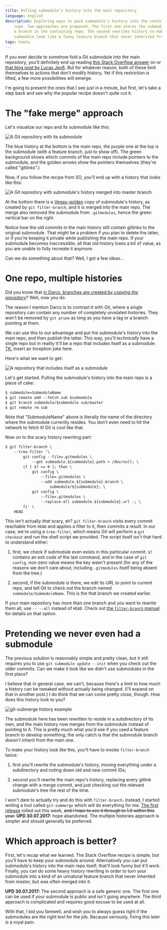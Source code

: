 ```yaml
---
title: Pulling submodule’s history into the main repository
language: english
description: Exploring ways to pack submodule's history into the containing
    repo. Two approaches are proposed. The first one stores the submodule as
    a branch in the containing repo. The second rewrites history to make the
    submodule look like a funny feature branch that never inherited from master.
tags: howto
---
```


If you ever decide to somehow fold a Git submodule into the main repository,
you'll definitely end up reading [this Stack Overflow answer][so-popular-answer]
on or [that blog post by Lucas Jenß][lucas-blog-post]. But for whatever reason,
both of these limit themselves to actions that don't modify history. Yet if
this restriction is lifted, a few more possibilities will emerge.

I'm going to present the ones that I see just in a minute, but first, let's
take a step back and see why the popular recipe doesn't quite cut it.

[so-popular-answer]:
    https://stackoverflow.com/questions/1759587/un-submodule-a-git-submodule/
    "un-submodule a git submodule — Stack Overflow"

[lucas-blog-post]:
    http://x3ro.de/2013/09/01/Integrating-a-submodule-into-the-parent-repository.html
    "Integrating a submodule into the parent repository — Lucas Jenß"

# The "fake merge" approach

Let's visualize our repo and its submodule like this:

<div class="center">
<img src="/images/submerge-setup-629px.png"
    sizes="(min-width: 769px) 35rem, 100vw"
    srcset="/images/submerge-setup-629px.png 1x,
            /images/submerge-setup.png 1.5x"
    alt="A Git repository with its submodule"
    class="bleed" />
</div>

The blue history at the bottom is the main repo, the purple one at the top is
the submodule (with a feature branch, just to show off). The green background
shows which commits of the main repo include pointers to the submodule, and the
golden arrows show the pointers themselves (they're called "gitlinks".)

Now, if you follow the recipe from SO, you'll end up with a history that looks
like this:

<div class="center">
<img src="/images/submerge-traditional-629px.png"
    sizes="(min-width: 769px) 35rem, 100vw"
    srcset="/images/submerge-traditional-629px.png 1x,
            /images/submerge-traditional.png 1.6x"
    alt="A Git repository with submodule's history merged into master branch"
    class="bleed" />
</div>

At the bottom there is a [Vegas-golden][vegas-gold] copy of submodule's
history, as created by `git filter-branch`, and it is merged into the main
repo. The merge also removed the submodule from `.gitmodules`, hence the green
vertical bar on the right.

[vegas-gold]:
    https://en.wikipedia.org/wiki/Gold_(color)#Vegas_gold
    "Gold (color) — Wikipedia"

Notice how the old commits in the main history still contain gitlinks to the
original submodule. That might be a problem if you plan to delete the latter,
or if you're keeping it private while publishing the main repo. If your
submodule becomes inaccessible, all that old history loses a bit of value, as
you are unable to fully recreate it anymore.

Can we do something about that? Well, I got a few ideas…

# One repo, multiple histories

Did you know that [in Darcs, branches are created by *copying the
repository*][darcs-branching]? Well, now you do.

[darcs-branching]:
    http://darcs.net/HintsAndTips#how-to-create-a-branch
    "How to create a branch? — Darcs — HintsAndTips"

The reason I mention Darcs is to contrast it with Git, where a single
repository can contain any number of completely unrelated histories. They won't
be removed by `git prune` as long as you have a tag or a branch pointing at
them.

We can use this to out advantage and put the submodule's history into the main
repo, and then publish the latter. This way, you'll *technically* have a single
repo but in reality it'll be a repo that includes itself as a submodule.
[TK:][mwichary-tk] insert an Inception joke here.

[mwichary-tk]:
    https://medium.com/@mwichary/tk-some-nice-catchy-title-that-also-makes-me-sound-smart-febe9dbefd25
    "TK Some nice catchy title that also makes me sound smart — Marcin Wichary
    at Medium"

Here's what we want to get:

<div class="center">
<img src="/images/submerge-unto-itself-629px.png"
    sizes="(min-width: 769px) 35rem, 100vw"
    srcset="/images/submerge-unto-itself-629px.png 1x,
            /images/submerge-unto-itself.png 1.6x"
    alt="A repository that includes itself as a submodule"
    class="bleed" />
</div>

Let's get started. Pulling the submodule's history into the main repo is
a piece of cake:

```console
$ submodule=SubmoduleName
$ git remote add --fetch sub $submodule
$ git branch submodule/$submodule sub/master
$ git remote rm sub
```

Note that "SubmoduleName" above is literally the name of the directory where
the submodule currently resides. You don't even need to hit the network to
fetch it! Git is cool like that.

Now on to the scary history rewriting part:

```console
$ git filter-branch \
    --tree-filter '\
        git config --file=.gitmodules \
            --get submodule.${submodule}.path > /dev/null; \
        if [ $? == 0 ]; then \
            git config \
                --file=.gitmodules \
                --add submodule.${submodule}.branch \
                    submodule/${submodule}; \
            git config \
                --file=.gitmodules \
                --replace-all submodule.${submodule}.url .; \
        fi' \
    HEAD
```

This isn't actually *that* scary, eh? `git filter-branch` visits every commit
reachable from `HEAD` and applies a filter to it, then commits a result. In our
case, we're using a `tree-filter`, which means Git will perform a `git
checkout` and run the shell script we provided. The script itself isn't that
hard to understand either:

1. first, we check if submodule even exists in this particular commit. `$?`
   contains an exit code of the last command, and in the case of `git config`,
   non-zero value means the key wasn't present (for any of the reasons we don't
   care about, including `.gitmodules` itself being absent from the tree.)

2. second, if the submodule is there, we edit its URL to point to current repo,
   and tell Git to check out the branch named `submodule/SubmoduleName`. This
   is the that branch we created earlier.

If your main repository has more than one branch and you want to rewrite them
all, use `-- --all` instead of `HEAD`. Check out [the `filter-branch`
manual][man-git-filter-branch] for details on that option.

[man-git-filter-branch]:
    https://git-scm.com/docs/git-filter-branch
    "Git — git-filter-branch Documentation"


# Pretending we never even had a submodule

The previous solution is reasonably simple and pretty clean, but it still
requires you to use `git submodule update --init` when you check out the older
commits. Can we make it look like we didn't use submodules in the first place?

I believe that in general case, we can't, because there's a limit to how much
a history can be tweaked without actually being changed. (I'll expand on that in
another post.) I do think that we can come pretty close, though. How does this
history look to you?

<div class="center">
<img src="/images/submerge-git-submerge-629px.png"
    sizes="(min-width: 769px) 35rem, 100vw"
    srcset="/images/submerge-git-submerge-629px.png 1x,
            /images/submerge-git-submerge.png 1.6x"
    alt="git-submerge history example"
    class="bleed" />
</div>

The submodule here has been rewritten to reside in a subdirectory of its own,
and the main history now merges from the submodule instead of pointing to it.
This is pretty much what you'd see if you used a feature branch to develop
something; the only catch is that the submodule branch doesn't inherit from the
main one.

To make your history look like this, you'll have to invoke `filter-branch`
twice:

1. first you'll rewrite the submodule's history, moving everything under
   a subdirectory and noting down old and new commit IDs;

2. second you'll rewrite the main repo's history, replacing every gitlink
   change with a merge commit, and just checking out the relevant submodule's
   tree the rest of the time.

I won't dare to actually try and do this with `filter-branch`. Instead,
I started writing a tool called `git-submerge` which will do everything for me.
[The first release][git-submerge-release-0.5] rolled out this week, ~~and
I hope to see it through to 1.0 within this year.~~ **UPD 30.07.2017:** hope
abandoned. The multiple histories approach is simpler and should generally be
preferred.

[git-submerge-release-0.5]:
    https://github.com/Minoru/git-submerge/releases/tag/v0.5
    "git-submerge 0.5 release — GitHub"

# Which approach is better?

First, let's recap what we learned. The Stack Overflow recipe is simple, but
you'll have to keep your submodule around. Alternatively you can put
submodule's history into the main repo itself; that'll look funny but it'll
work. Finally, you can do some heavy history rewriting in order to turn your
submodule into a kind of an unnatural feature branch that never inherited from
master, but was often merged into it.

**UPD 30.07.2017:** The second approach is a safe generic one. The first one
can be used if your submodule is public and isn't going anywhere. The third
approach is complicated and requires good excuse to be used at all.

With that, I bid you farewell, and wish you to always guess right if the
submodules are the right tool for the job. Because seriously, fixing this later
is a royal pain.
